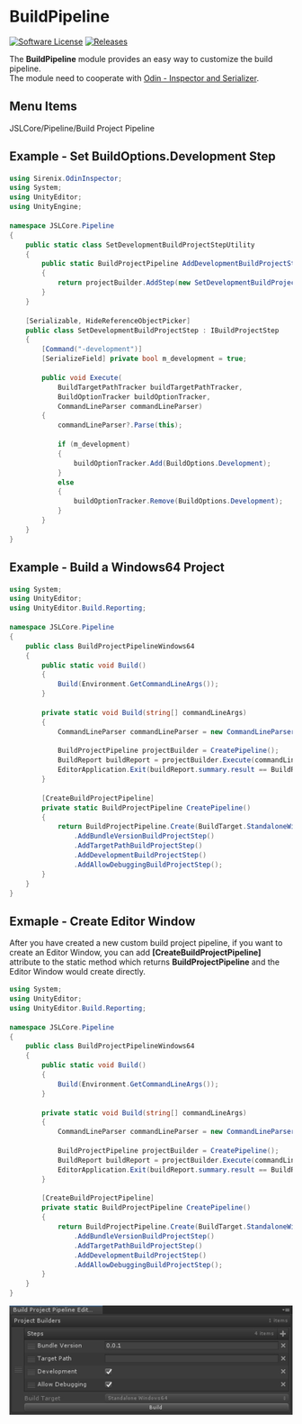 # BuildPipeline
[![Software License](https://img.shields.io/badge/license-MIT-brightgreen.svg?style=flat-square)](https://github.com/dauxio/daux.io/blob/master/LICENSE.md)
[![Releases](https://img.shields.io/github/release/ted10401/BuildPipeline.svg)](https://github.com/ted10401/BuildPipeline/releases)

The **BuildPipeline** module provides an easy way to customize the build pipeline.<br/>
The module need to cooperate with [Odin - Inspector and Serializer](https://assetstore.unity.com/packages/tools/utilities/odin-inspector-and-serializer-89041).

## Menu Items
JSLCore/Pipeline/Build Project Pipeline

## Example - Set BuildOptions.Development Step
```csharp
using Sirenix.OdinInspector;
using System;
using UnityEditor;
using UnityEngine;

namespace JSLCore.Pipeline
{
    public static class SetDevelopmentBuildProjectStepUtility
    {
        public static BuildProjectPipeline AddDevelopmentBuildProjectStep(this BuildProjectPipeline projectBuilder)
        {
            return projectBuilder.AddStep(new SetDevelopmentBuildProjectStep());
        }
    }

    [Serializable, HideReferenceObjectPicker]
    public class SetDevelopmentBuildProjectStep : IBuildProjectStep
    {
        [Command("-development")]
        [SerializeField] private bool m_development = true;

        public void Execute(
            BuildTargetPathTracker buildTargetPathTracker,
            BuildOptionTracker buildOptionTracker,
            CommandLineParser commandLineParser)
        {
            commandLineParser?.Parse(this);

            if (m_development)
            {
                buildOptionTracker.Add(BuildOptions.Development);
            }
            else
            {
                buildOptionTracker.Remove(BuildOptions.Development);
            }
        }
    }
}
```

## Example - Build a Windows64 Project
```csharp
using System;
using UnityEditor;
using UnityEditor.Build.Reporting;

namespace JSLCore.Pipeline
{
    public class BuildProjectPipelineWindows64
    {
        public static void Build()
        {
            Build(Environment.GetCommandLineArgs());
        }

        private static void Build(string[] commandLineArgs)
        {
            CommandLineParser commandLineParser = new CommandLineParser(commandLineArgs);

            BuildProjectPipeline projectBuilder = CreatePipeline();
            BuildReport buildReport = projectBuilder.Execute(commandLineParser);
            EditorApplication.Exit(buildReport.summary.result == BuildResult.Succeeded ? 0 : 1);
        }

        [CreateBuildProjectPipeline]
        private static BuildProjectPipeline CreatePipeline()
        {
            return BuildProjectPipeline.Create(BuildTarget.StandaloneWindows64)
                .AddBundleVersionBuildProjectStep()
                .AddTargetPathBuildProjectStep()
                .AddDevelopmentBuildProjectStep()
                .AddAllowDebuggingBuildProjectStep();
        }
    }
}
```

## Exmaple - Create Editor Window
After you have created a new custom build project pipeline, if you want to create an Editor Window, you can add **[CreateBuildProjectPipeline]** attribute to the static method which returns **BuildProjectPipeline** and the Editor Window would create directly.
```csharp
using System;
using UnityEditor;
using UnityEditor.Build.Reporting;

namespace JSLCore.Pipeline
{
    public class BuildProjectPipelineWindows64
    {
        public static void Build()
        {
            Build(Environment.GetCommandLineArgs());
        }

        private static void Build(string[] commandLineArgs)
        {
            CommandLineParser commandLineParser = new CommandLineParser(commandLineArgs);

            BuildProjectPipeline projectBuilder = CreatePipeline();
            BuildReport buildReport = projectBuilder.Execute(commandLineParser);
            EditorApplication.Exit(buildReport.summary.result == BuildResult.Succeeded ? 0 : 1);
        }

        [CreateBuildProjectPipeline]
        private static BuildProjectPipeline CreatePipeline()
        {
            return BuildProjectPipeline.Create(BuildTarget.StandaloneWindows64)
                .AddBundleVersionBuildProjectStep()
                .AddTargetPathBuildProjectStep()
                .AddDevelopmentBuildProjectStep()
                .AddAllowDebuggingBuildProjectStep();
        }
    }
}
```
<img src="GithubResources/01.Build_Project_Pipeline_Editor_Window.jpg" />